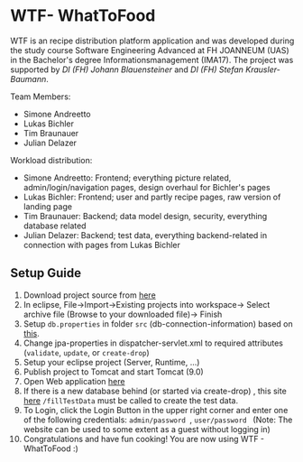 # WTF- WhatToFood
WTF is an recipe distribution platform application and was developed during the study course Software Engineering Advanced at FH JOANNEUM (UAS)
in the Bachelor's degree Informationsmanagement (IMA17). The project was supported by *DI (FH) Johann Blauensteiner* and *DI (FH) Stefan Krausler-Baumann*.

Team Members:
- Simone Andreetto
- Lukas Bichler
- Tim Braunauer
- Julian Delazer

Workload distribution:
- Simone Andreetto: Frontend; everything picture related, admin/login/navigation pages, design overhaul for Bichler's pages
- Lukas Bichler: Frontend; user and partly recipe pages, raw version of landing page
- Tim Braunauer: Backend; data model design, security, everything database related
- Julian Delazer: Backend; test data, everything backend-related in connection with pages from Lukas Bichler


## Setup Guide
1. Download project source from [here](https://github.com/simowaves/SWENGA_Project.git)
2. In eclipse, File->Import->Existing projects into workspace-> Select archive file (Browse to your downloaded file)-> Finish
3. Setup ``db.properties`` in folder ``src`` (db-connection-information) based on [this](https://gist.github.com/MasterofBisaster/40265a21d2c08060caa1c07f5b9c8a33).
4. Change jpa-properties in dispatcher-servlet.xml to required attributes (``validate``, ``update``, or ``create-drop``)
5. Setup your eclipse project (Server, Runtime, ...)
6. Publish project to Tomcat and start Tomcat (9.0)
7. Open Web application [here](http://localhost:8080/SwengaProjectWtf/)
8. If there is a new database behind (or started via create-drop) , this site  [here](http://localhost:8080/SwengaProjectWtf/fillTestData)  ``/fillTestData`` must be called to create the test data.
9. To Login, click the Login Button in the upper right corner and enter one of the following credentials:  ``admin/password ``,  ``user/password ``
(Note: The website can be used to some extent as a guest without logging in)
10. Congratulations and have fun cooking! You are now using WTF - WhatToFood :)
